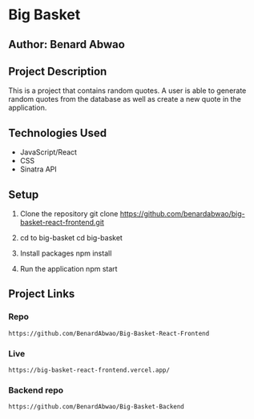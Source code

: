 # Big Basket

## Author: Benard Abwao

## Project Description

This is a project that contains random quotes. A user is able to generate random quotes from the database as well as create a new quote in the application.

## Technologies Used

- JavaScript/React
- CSS
- Sinatra API

## Setup

1. Clone the repository
   git clone https://github.com/benardabwao/big-basket-react-frontend.git

2. cd to big-basket
   cd big-basket

3. Install packages
   npm install

4. Run the application
   npm start

## Project Links

### Repo

    https://github.com/BenardAbwao/Big-Basket-React-Frontend

### Live

    https://big-basket-react-frontend.vercel.app/

### Backend repo

    https://github.com/BenardAbwao/Big-Basket-Backend
